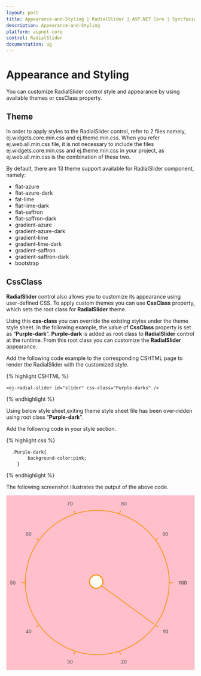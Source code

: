 ```yaml
---
layout: post
title: Appearance-and-Styling | RadialSlider | ASP.NET Core | Syncfusion
description: Appearance-and-Styling
platform: aspnet-core
control: RadialSlider
documentation: ug
---
```

# Appearance and Styling

You can customize RadialSlider control style and appearance by using available themes or cssClass property.

## Theme

In order to apply styles to the RadialSlider control, refer to 2 files namely, ej.widgets.core.min.css and ej.theme.min.css. When you refer ej.web.all.min.css file, it is not necessary to include the files ej.widgets.core.min.css and ej.theme.min.css in your project, as ej.web.all.min.css is the combination of these two. 

By default, there are 13 theme support available for RadialSlider component, namely:

* flat-azure
* flat-azure-dark
* fat-lime
* flat-lime-dark
* flat-saffron
* flat-saffron-dark
* gradient-azure
* gradient-azure-dark
* gradient-lime
* gradient-lime-dark
* gradient-saffron
* gradient-saffron-dark
* bootstrap

## CssClass

**RadialSlider** control also allows you to customize its appearance using user-defined CSS. To apply custom themes you can use **CssClass** property, which sets the root class for **RadialSlider** theme.

Using this **css-class** you can override the existing styles under the theme style sheet. In the following example, the value of **CssClass** property is set as “**Purple-dark**”. **Purple-dark** is added as root class to **RadialSlider** control at the runtime. From this root class you can customize the **RadialSlider** appearance.

Add the following code example to the corresponding CSHTML page to render the RadialSlider with the customized style.

{% highlight CSHTML %}

    <ej-radial-slider id="slider" css-class="Purple-darks" />

{% endhighlight %}

Using below style sheet,exiting theme style sheet file has been over-ridden using root class “**Purple-dark**”. 

Add the following code in your style section.

{% highlight css %}
        
	  .Purple-dark{
		    background-color:pink;
		}

{% endhighlight %}

The following screenshot illustrates the output of the above code.

![](Appearance-and-Styling_images\Appearance-and-Styling_images_img1.png)

